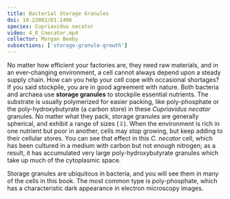 ```yaml
---
title: Bacterial Storage Granules
doi: 10.22002/D1.1496
species: Cupriavidus necator
video: 4_8_Cnecator.mp4
collector: Morgan Beeby
subsections: ['storage-granule-growth']
---
```


No matter how efficient your factories are, they need raw materials, and in an ever-changing environment, a cell cannot always depend upon a steady supply chain. How can you help your cell cope with occasional shortages? If you said stockpile, you are in good agreement with nature. Both bacteria and archaea use **storage granules** to stockpile essential nutrients. The substrate is usually polymerized for easier packing, like poly-phosphate or the poly-hydroxybutyrate (a carbon store) in these *Cupriavidus necator* granules. No matter what they pack, storage granules are generally spherical, and exhibit a range of sizes (⇩). When the environment is rich in one nutrient but poor in another, cells may stop growing, but keep adding to their cellular stores. You can see that effect in this *C. necator* cell, which has been cultured in a medium with carbon but not enough nitrogen; as a result, it has accumulated very large poly-hydroxybutyrate granules which take up much of the cytoplasmic space.

Storage granules are ubiquitous in bacteria, and you will see them in many of the cells in this book. The most common type is poly-phosphate, which has a characteristic dark appearance in electron microscopy images.

